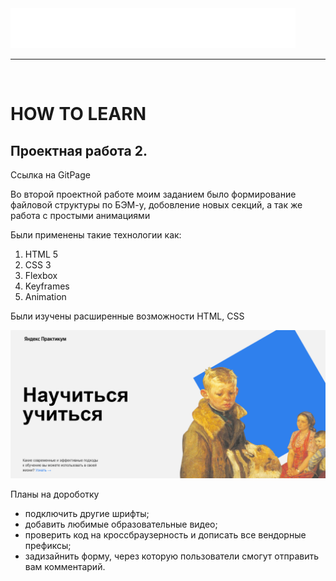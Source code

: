 
<img src="./images/logo/../logo_place_footer.svg">
<hr>
<br>
<h1>HOW TO LEARN</h1>
<h2>Проектная работа 2.</h2>
<a src="https://opigon1.github.io/how-to-learn/">Ссылка на GitPage</a>
<p>Во второй проектной работе моим заданием было формирование файловой структуры по БЭМ-у, добовление новых секций, а так же работа с простыми анимациями</p>
<p>Были применены такие технологии как:</p>
<ol>
  <li>HTML 5</li>
  <li>CSS 3</li>
  <li>Flexbox</li>
  <li>Keyframes</li>
  <li>Animation</li>
</ol>
<p>Были изучены расширенные возможности HTML, CSS</p>
<img src="./images/header-screen.png">
<p>Планы на дороботку</p>
<ul>
  <li>подключить другие шрифты;</li>
  <li>добавить любимые образовательные видео;</li>
  <li>проверить код на кроссбраузерность и дописать все вендорные префиксы;</li>
  <li>задизайнить форму, через которую пользователи смогут отправить вам комментарий.</li>
</ul>
